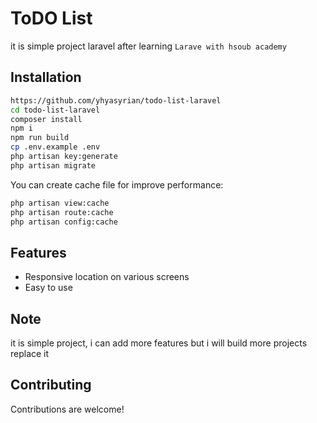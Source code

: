 # ToDO List
it is simple project laravel after learning `Larave with hsoub academy` 
## Installation
```bash
https://github.com/yhyasyrian/todo-list-laravel
cd todo-list-laravel
composer install
npm i
npm run build
cp .env.example .env
php artisan key:generate
php artisan migrate
```
You can create cache file for improve performance:
```bash
php artisan view:cache
php artisan route:cache
php artisan config:cache 
```
## Features
* Responsive location on various screens
* Easy to use

## Note
it is simple project, i can add more features but i will build more projects replace it  

## Contributing
Contributions are welcome!
